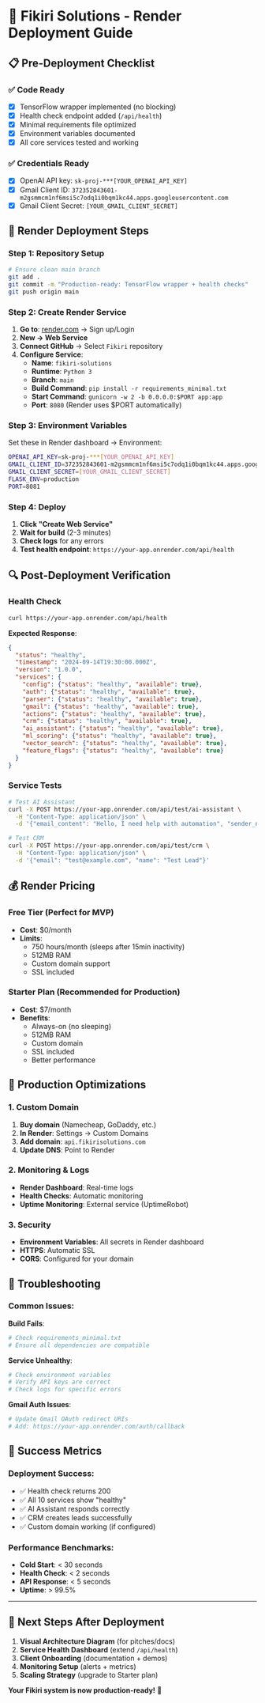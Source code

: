 # 🚀 Fikiri Solutions - Render Deployment Guide

## 📋 Pre-Deployment Checklist

### ✅ **Code Ready**
- [x] TensorFlow wrapper implemented (no blocking)
- [x] Health check endpoint added (`/api/health`)
- [x] Minimal requirements file optimized
- [x] Environment variables documented
- [x] All core services tested and working

### ✅ **Credentials Ready**
- [x] OpenAI API key: `sk-proj-***[YOUR_OPENAI_API_KEY]`
- [x] Gmail Client ID: `372352843601-m2gsmmcm1nf6msi5c7odq1i0bqm1kc44.apps.googleusercontent.com`
- [x] Gmail Client Secret: `[YOUR_GMAIL_CLIENT_SECRET]`

## 🎯 **Render Deployment Steps**

### **Step 1: Repository Setup**
```bash
# Ensure clean main branch
git add .
git commit -m "Production-ready: TensorFlow wrapper + health checks"
git push origin main
```

### **Step 2: Create Render Service**
1. **Go to**: [render.com](https://render.com) → Sign up/Login
2. **New → Web Service**
3. **Connect GitHub** → Select `Fikiri` repository
4. **Configure Service**:
   - **Name**: `fikiri-solutions`
   - **Runtime**: `Python 3`
   - **Branch**: `main`
   - **Build Command**: `pip install -r requirements_minimal.txt`
   - **Start Command**: `gunicorn -w 2 -b 0.0.0.0:$PORT app:app`
   - **Port**: `8080` (Render uses $PORT automatically)

### **Step 3: Environment Variables**
Set these in Render dashboard → Environment:
```bash
OPENAI_API_KEY=sk-proj-***[YOUR_OPENAI_API_KEY]
GMAIL_CLIENT_ID=372352843601-m2gsmmcm1nf6msi5c7odq1i0bqm1kc44.apps.googleusercontent.com
GMAIL_CLIENT_SECRET=[YOUR_GMAIL_CLIENT_SECRET]
FLASK_ENV=production
PORT=8081
```

### **Step 4: Deploy**
1. **Click "Create Web Service"**
2. **Wait for build** (2-3 minutes)
3. **Check logs** for any errors
4. **Test health endpoint**: `https://your-app.onrender.com/api/health`

## 🔍 **Post-Deployment Verification**

### **Health Check**
```bash
curl https://your-app.onrender.com/api/health
```

**Expected Response**:
```json
{
  "status": "healthy",
  "timestamp": "2024-09-14T19:30:00.000Z",
  "version": "1.0.0",
  "services": {
    "config": {"status": "healthy", "available": true},
    "auth": {"status": "healthy", "available": true},
    "parser": {"status": "healthy", "available": true},
    "gmail": {"status": "healthy", "available": true},
    "actions": {"status": "healthy", "available": true},
    "crm": {"status": "healthy", "available": true},
    "ai_assistant": {"status": "healthy", "available": true},
    "ml_scoring": {"status": "healthy", "available": true},
    "vector_search": {"status": "healthy", "available": true},
    "feature_flags": {"status": "healthy", "available": true}
  }
}
```

### **Service Tests**
```bash
# Test AI Assistant
curl -X POST https://your-app.onrender.com/api/test/ai-assistant \
  -H "Content-Type: application/json" \
  -d '{"email_content": "Hello, I need help with automation", "sender_name": "Test User", "subject": "Test Email"}'

# Test CRM
curl -X POST https://your-app.onrender.com/api/test/crm \
  -H "Content-Type: application/json" \
  -d '{"email": "test@example.com", "name": "Test Lead"}'
```

## 💰 **Render Pricing**

### **Free Tier** (Perfect for MVP)
- **Cost**: $0/month
- **Limits**: 
  - 750 hours/month (sleeps after 15min inactivity)
  - 512MB RAM
  - Custom domain support
  - SSL included

### **Starter Plan** (Recommended for Production)
- **Cost**: $7/month
- **Benefits**:
  - Always-on (no sleeping)
  - 512MB RAM
  - Custom domain
  - SSL included
  - Better performance

## 🔧 **Production Optimizations**

### **1. Custom Domain**
1. **Buy domain** (Namecheap, GoDaddy, etc.)
2. **In Render**: Settings → Custom Domains
3. **Add domain**: `api.fikirisolutions.com`
4. **Update DNS**: Point to Render

### **2. Monitoring & Logs**
- **Render Dashboard**: Real-time logs
- **Health Checks**: Automatic monitoring
- **Uptime Monitoring**: External service (UptimeRobot)

### **3. Security**
- **Environment Variables**: All secrets in Render dashboard
- **HTTPS**: Automatic SSL
- **CORS**: Configured for your domain

## 🚨 **Troubleshooting**

### **Common Issues**:

**Build Fails**:
```bash
# Check requirements_minimal.txt
# Ensure all dependencies are compatible
```

**Service Unhealthy**:
```bash
# Check environment variables
# Verify API keys are correct
# Check logs for specific errors
```

**Gmail Auth Issues**:
```bash
# Update Gmail OAuth redirect URIs
# Add: https://your-app.onrender.com/auth/callback
```

## 🎉 **Success Metrics**

### **Deployment Success**:
- ✅ Health check returns 200
- ✅ All 10 services show "healthy"
- ✅ AI Assistant responds correctly
- ✅ CRM creates leads successfully
- ✅ Custom domain working (if configured)

### **Performance Benchmarks**:
- **Cold Start**: < 30 seconds
- **Health Check**: < 2 seconds
- **API Response**: < 5 seconds
- **Uptime**: > 99.5%

---

## 🎯 **Next Steps After Deployment**

1. **Visual Architecture Diagram** (for pitches/docs)
2. **Service Health Dashboard** (extend `/api/health`)
3. **Client Onboarding** (documentation + demos)
4. **Monitoring Setup** (alerts + metrics)
5. **Scaling Strategy** (upgrade to Starter plan)

**Your Fikiri system is now production-ready!** 🚀
